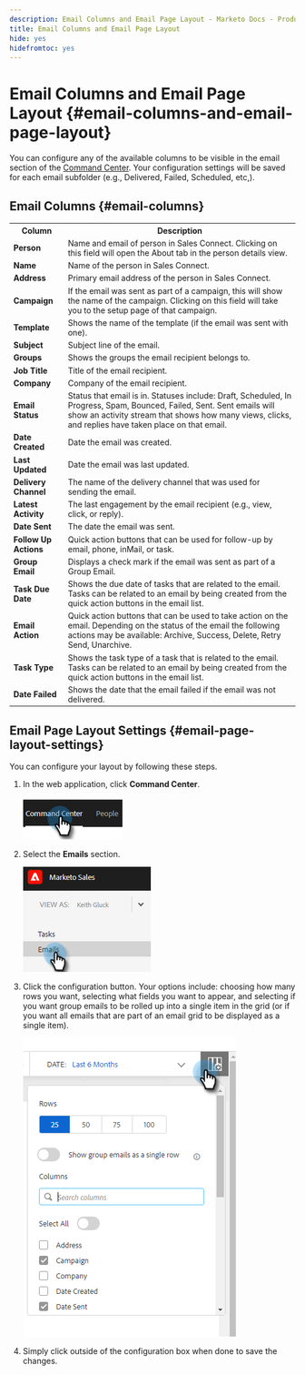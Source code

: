 ```yaml
---
description: Email Columns and Email Page Layout - Marketo Docs - Product Documentation
title: Email Columns and Email Page Layout
hide: yes
hidefromtoc: yes
---
```

# Email Columns and Email Page Layout {#email-columns-and-email-page-layout}

You can configure any of the available columns to be visible in the email section of the [Command Center](/help/marketo/product-docs/marketo-sales-insight/actions/email/command-center/command-center-overview.md). Your configuration settings will be saved for each email subfolder (e.g., Delivered, Failed, Scheduled, etc,).

## Email Columns {#email-columns}

<table> 
 <colgroup> 
  <col> 
  <col> 
 </colgroup> 
 <tbody> 
  <tr> 
   <th>Column</th> 
   <th>Description</th> 
  </tr> 
  <tr> 
   <td><strong>Person</td> 
   <td>Name and email of person in Sales Connect. Clicking on this field will open the About tab in the person details view.</td> 
  </tr> 
  <tr> 
   <td><strong>Name</td> 
   <td>Name of the person in Sales Connect.</td> 
  </tr> 
  <tr> 
   <td><strong>Address</td> 
   <td>Primary email address of the person in Sales Connect.</td> 
  </tr> 
  <tr> 
   <td><strong>Campaign</td> 
   <td>If the email was sent as part of a campaign, this will show the name of the campaign. Clicking on this field will take you to the setup page of that campaign.</td> 
  </tr> 
  <tr> 
   <td><strong>Template</td> 
   <td>Shows the name of the template (if the email was sent with one).</td> 
  </tr> 
  <tr> 
   <td><strong>Subject</td> 
   <td>Subject line of the email.</td> 
  </tr> 
  <tr> 
   <td><strong>Groups</td> 
   <td>Shows the groups the email recipient belongs to.</td> 
  </tr> 
  <tr> 
   <td><strong>Job Title</td> 
   <td>Title of the email recipient.</td> 
  </tr> 
  <tr> 
   <td><strong>Company</td> 
   <td>Company of the email recipient.</td> 
  </tr> 
  <tr> 
   <td><strong>Email Status</td> 
   <td>Status that email is in. Statuses include: Draft, Scheduled, In Progress, Spam, Bounced, Failed, Sent. Sent emails will show an activity stream that shows how many views, clicks, and replies have taken place on that email.</td> 
  </tr> 
  <tr> 
   <td><strong>Date Created</td> 
   <td>Date the email was created.</td> 
  </tr> 
  <tr> 
   <td><strong>Last Updated</td> 
   <td>Date the email was last updated.</td> 
  </tr> 
  <tr> 
   <td><strong>Delivery Channel</td> 
   <td>The name of the delivery channel that was used for sending the email.</td> 
  </tr> 
  <tr> 
   <td><strong>Latest Activity</td> 
   <td>The last engagement by the email recipient (e.g., view, click, or reply).</td> 
  </tr> 
  <tr> 
   <td><strong>Date Sent</td> 
   <td>The date the email was sent.</td> 
  </tr> 
  <tr> 
   <td><strong>Follow Up Actions</td> 
   <td>Quick action buttons that can be used for follow-up by email, phone, inMail, or task.</td> 
  </tr> 
  <tr> 
   <td><strong>Group Email</td> 
   <td>Displays a check mark if the email was sent as part of a Group Email.</td> 
  </tr> 
  <tr> 
   <td><strong>Task Due Date</td> 
   <td>Shows the due date of tasks that are related to the email. Tasks can be related to an email by being created from the quick action buttons in the email list.</td> 
  </tr> 
  <tr> 
   <td><strong>Email Action</td> 
   <td>Quick action buttons that can be used to take action on the email. Depending on the status of the email the following actions may be available: Archive, Success, Delete, Retry Send, Unarchive.</td> 
  </tr> 
  <tr> 
   <td><strong>Task Type</td> 
   <td>Shows the task type of a task that is related to the email. Tasks can be related to an email by being created from the quick action buttons in the email list.</td> 
  </tr> 
  <tr> 
   <td><strong>Date Failed</td> 
   <td>Shows the date that the email failed if the email was not delivered.</td> 
  </tr> 
 </tbody> 
</table>

## Email Page Layout Settings {#email-page-layout-settings}

You can configure your layout by following these steps.

1. In the web application, click **Command Center**.

   ![](assets/email-columns-and-email-page-layout-1.png)

1. Select the **Emails** section.

   ![](assets/email-columns-and-email-page-layout-2.png)

1. Click the configuration button. Your options include: choosing how many rows you want, selecting what fields you want to appear, and selecting if you want group emails to be rolled up into a single item in the grid (or if you want all emails that are part of an email grid to be displayed as a single item).

   ![](assets/email-columns-and-email-page-layout-3.png)

1. Simply click outside of the configuration box when done to save the changes.
